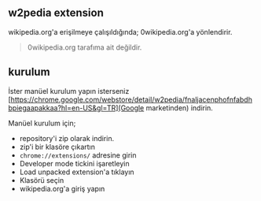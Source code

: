 w2pedia extension
-------------------

wikipedia.org'a erişilmeye çalışıldığında; 0wikipedia.org'a yönlendirir.

> 0wikipedia.org tarafıma ait değildir.


kurulum
-------------------
İster manüel kurulum yapın isterseniz [https://chrome.google.com/webstore/detail/w2pedia/fnaljacenphofnfabdhbpiegaapakkaa?hl=en-US&gl=TR](Google marketinden) indirin.

Manüel kurulum için;

* repository'i zip olarak indirin.
* zip'i bir klasöre çıkartın
* `chrome://extensions/` adresine girin
* Developer mode tickini işaretleyin
* Load unpacked extension'a tıklayın
* Klasörü seçin
* wikipedia.org'a giriş yapın